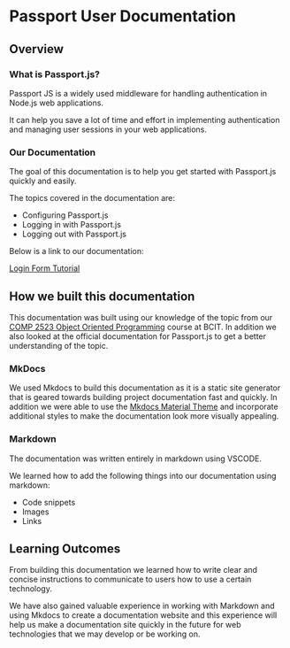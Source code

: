 # Passport User Documentation

## Overview

### What is Passport.js?

Passport JS is a widely used middleware for handling authentication in Node.js web applications.

It can help you save a lot of time and effort in implementing authentication and managing user sessions in your web applications.

### Our Documentation

The goal of this documentation is to help you get started with Passport.js quickly and easily.

The topics covered in the documentation are:

- Configuring Passport.js
- Logging in with Passport.js
- Logging out with Passport.js

Below is a link to our documentation:

[Login Form Tutorial](https://michaeleii.github.io/passport-user-documentation/pages/login-form-tutorial/)

## How we built this documentation

This documentation was built using our knowledge of the topic from our [COMP 2523 Object Oriented Programming](https://www.bcit.ca/outlines/20231087556/) course at BCIT. In addition we also looked at the official documentation for Passport.js to get a better understanding of the topic.

### MkDocs

We used Mkdocs to build this documentation as it is a static site generator that is geared towards building project documentation fast and quickly. In addition we were able to use the [Mkdocs Material Theme](https://squidfunk.github.io/mkdocs-material/) and incorporate additional styles to make the documentation look more visually appealing.

### Markdown

The documentation was written entirely in markdown using VSCODE.

We learned how to add the following things into our documentation using markdown:

- Code snippets
- Images
- Links

## Learning Outcomes

From building this documentation we learned how to write clear and concise instructions to communicate to users how to use a certain technology.

We have also gained valuable experience in working with Markdown and using Mkdocs to create a documentation website and this experience will help us make a documentation site quickly in the future for web technologies that we may develop or be working on.

